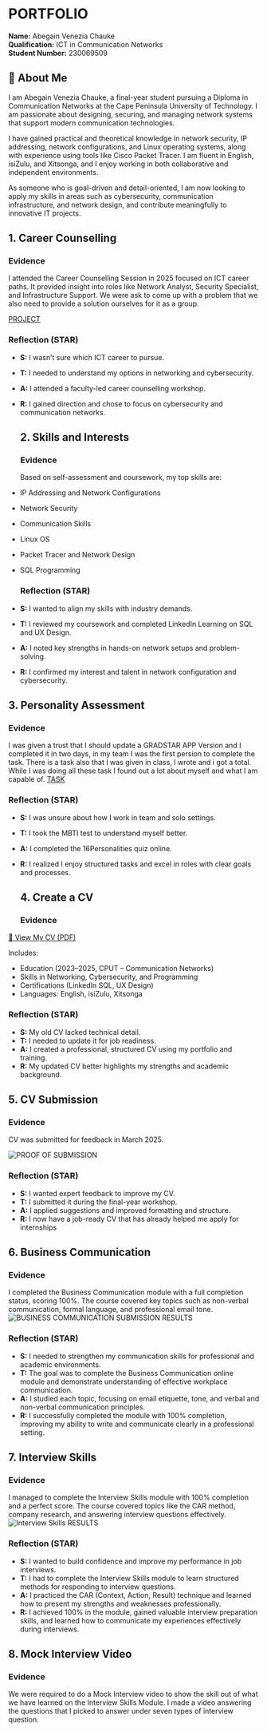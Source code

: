 # PORTFOLIO
**Name:** Abegain Venezia Chauke  
**Qualification:** ICT in Communication Networks                                                                                                                                                                                      
**Student Number:** 230069509


## 👤 About Me
I am Abegain Venezia Chauke, a final-year student pursuing a Diploma in Communication Networks at the Cape Peninsula University of Technology. I am passionate about designing, securing, and managing network systems that support modern communication technologies.

I have gained practical and theoretical knowledge in network security, IP addressing, network configurations, and Linux operating systems, along with experience using tools like Cisco Packet Tracer. I am fluent in English, isiZulu, and Xitsonga, and I enjoy working in both collaborative and independent environments.

As someone who is goal-driven and detail-oriented, I am now looking to apply my skills in areas such as cybersecurity, communication infrastructure, and network design, and contribute meaningfully to innovative IT projects.






## 1. Career Counselling
###  Evidence
I attended the Career Counselling Session in 2025 focused on ICT career paths. It provided insight into roles like Network Analyst, Security Specialist, and Infrastructure Support. We were ask to come up with a problem that we also need to provide a solution ourselves for it as a group.

[PROJECT](project3.pdf)

###  Reflection (STAR)
- **S:** I wasn’t sure which ICT career to pursue.  
- **T:** I needed to understand my options in networking and cybersecurity.  
- **A:** I attended a faculty-led career counselling workshop.  
- **R:** I gained direction and chose to focus on cybersecurity and communication networks.


  ##  2. Skills and Interests
  ###  Evidence
  Based on self-assessment and coursework, my top skills are:
- IP Addressing and Network Configurations  
- Network Security  
- Communication Skills  
- Linux OS  
- Packet Tracer and Network Design  
- SQL Programming

  ###  Reflection (STAR)
- **S:** I wanted to align my skills with industry demands.  
- **T:** I reviewed my coursework and completed LinkedIn Learning on SQL and UX Design.  
- **A:** I noted key strengths in hands-on network setups and problem-solving.  
- **R:** I confirmed my interest and talent in network configuration and cybersecurity.


  
##  3. Personality Assessment
###  Evidence
I was given a trust that I should update a GRADSTAR APP Version and I completed it in two days, in my team I was the first persion to complete the task. There is a task also that I was given in class, I wrote and i got a total. While I was doing all these task I found out a lot about myself and what I am capable of.
[TASK](Assessment.pdf)

###  Reflection (STAR)
- **S:** I was unsure about how I work in team and solo settings.  
- **T:** I took the MBTI test to understand myself better.  
- **A:** I completed the 16Personalities quiz online.  
- **R:** I realized I enjoy structured tasks and excel in roles with clear goals and processes.



  ##  4. Create a CV
  ###  Evidence
[📎 View My CV (PDF)](CV.pdf)

Includes:
- Education (2023–2025, CPUT – Communication Networks)  
- Skills in Networking, Cybersecurity, and Programming  
- Certifications (LinkedIn SQL, UX Design)  
- Languages: English, isiZulu, Xitsonga


###  Reflection (STAR)
- **S:** My old CV lacked technical detail.  
- **T:** I needed to update it for job readiness.  
- **A:** I created a professional, structured CV using my portfolio and training.  
- **R:** My updated CV better highlights my strengths and academic background.



##  5. CV Submission
###  Evidence
CV was submitted for feedback in March 2025.

![PROOF OF SUBMISSION](Submission.png)


###  Reflection (STAR)
- **S:** I wanted expert feedback to improve my CV.  
- **T:** I submitted it during the final-year workshop.  
- **A:** I applied suggestions and improved formatting and structure.  
- **R:** I now have a job-ready CV that has already helped me apply for internships


##  6. Business Communication
###  Evidence
I completed the Business Communication module with a full completion status, scoring 100%. The course covered key topics such as non-verbal communication, formal language, and professional email tone.
![BUSINESS COMMUNICATION SUBMISSION RESULTS](BusinesssC.png)


###  Reflection (STAR)
- **S:** I needed to strengthen my communication skills for professional and academic environments.
- **T:** The goal was to complete the Business Communication online module and demonstrate understanding of effective workplace communication.
- **A:** I studied each topic, focusing on email etiquette, tone, and verbal and non-verbal communication principles. 
- **R:** I successfully completed the module with 100% completion, improving my ability to write and communicate clearly in a professional setting.



##  7. Interview Skills
###  Evidence
I managed to complete the Interview Skills module with 100% completion and a perfect score. The course covered topics like the CAR method, company research, and answering interview questions effectively.
![Interview Skills RESULTS](InterviewS.png)


###  Reflection (STAR)
- **S:** I wanted to build confidence and improve my performance in job interviews.
- **T:** I had to complete the Interview Skills module to learn structured methods for responding to interview questions.
- **A:** I practiced the CAR (Context, Action, Result) technique and learned how to present my strengths and weaknesses professionally.
- **R:** I achieved 100% in the module, gained valuable interview preparation skills, and learned how to communicate my experiences effectively during interviews.



##  8. Mock Interview Video
###  Evidence
We were required to do a Mock Interview video to show the skill out of what we have learned on the Interview Skills Module. I made a video answering the questions that I picked to answer under seven types of interview question.


